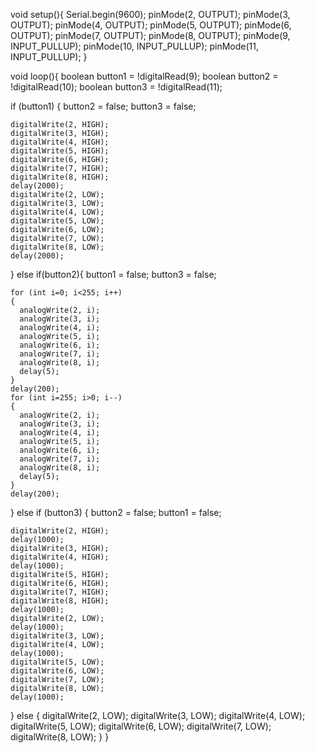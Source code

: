 void setup(){
  Serial.begin(9600);
  pinMode(2, OUTPUT);
  pinMode(3, OUTPUT);
  pinMode(4, OUTPUT);
  pinMode(5, OUTPUT);
  pinMode(6, OUTPUT);
  pinMode(7, OUTPUT);
  pinMode(8, OUTPUT);
  pinMode(9, INPUT_PULLUP);
  pinMode(10, INPUT_PULLUP);
  pinMode(11, INPUT_PULLUP);
}

void loop(){
  boolean button1 = !digitalRead(9);
  boolean button2 = !digitalRead(10);
  boolean button3 = !digitalRead(11);
  
  if (button1) {
    button2 = false;
    button3 = false;
    
    digitalWrite(2, HIGH);
    digitalWrite(3, HIGH);
    digitalWrite(4, HIGH);
    digitalWrite(5, HIGH);
    digitalWrite(6, HIGH);
    digitalWrite(7, HIGH);
    digitalWrite(8, HIGH);
    delay(2000);
    digitalWrite(2, LOW);
    digitalWrite(3, LOW);
    digitalWrite(4, LOW);
    digitalWrite(5, LOW);
    digitalWrite(6, LOW);
    digitalWrite(7, LOW);
    digitalWrite(8, LOW);
    delay(2000);
  }
  else if(button2){
    button1 = false;
    button3 = false;
    
    for (int i=0; i<255; i++)
    {
      analogWrite(2, i);
      analogWrite(3, i);
      analogWrite(4, i);
      analogWrite(5, i);
      analogWrite(6, i);
      analogWrite(7, i);
      analogWrite(8, i);
      delay(5);
    }
    delay(200);
    for (int i=255; i>0; i--)
    {
      analogWrite(2, i);
      analogWrite(3, i);
      analogWrite(4, i);
      analogWrite(5, i);
      analogWrite(6, i);
      analogWrite(7, i);
      analogWrite(8, i);
      delay(5);
    }
    delay(200);
  }
  else if (button3) {
    button2 = false;
    button1 = false;

    digitalWrite(2, HIGH);
    delay(1000);
    digitalWrite(3, HIGH);
    digitalWrite(4, HIGH);
    delay(1000);
    digitalWrite(5, HIGH);
    digitalWrite(6, HIGH);
    digitalWrite(7, HIGH);
    digitalWrite(8, HIGH);
    delay(1000);
    digitalWrite(2, LOW);
    delay(1000);
    digitalWrite(3, LOW);
    digitalWrite(4, LOW);
    delay(1000);
    digitalWrite(5, LOW);
    digitalWrite(6, LOW);
    digitalWrite(7, LOW);
    digitalWrite(8, LOW);
    delay(1000);
  }
  else {
    digitalWrite(2, LOW);
    digitalWrite(3, LOW);
    digitalWrite(4, LOW);
    digitalWrite(5, LOW);
    digitalWrite(6, LOW);
    digitalWrite(7, LOW);
    digitalWrite(8, LOW);
  }
}
